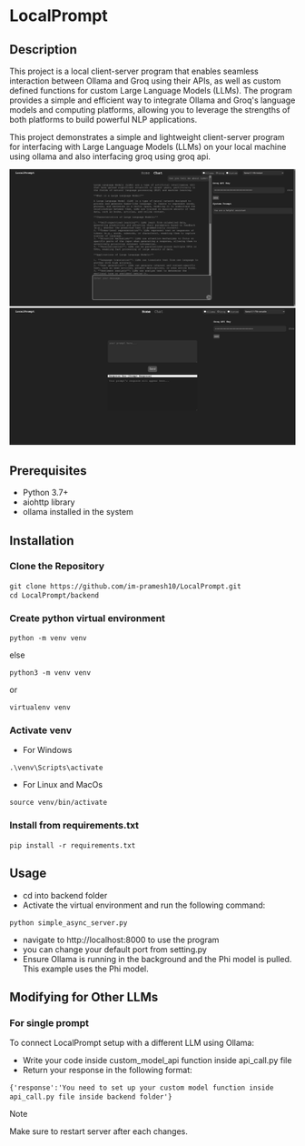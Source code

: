 # LocalPrompt

## Description
This project is a local client-server program that enables seamless interaction between Ollama and Groq using their APIs, as well as custom defined functions for custom Large Language Models (LLMs). The program provides a simple and efficient way to integrate Ollama and Groq's language models and computing platforms, allowing you to leverage the strengths of both platforms to build powerful NLP applications.

This project demonstrates a simple and lightweight client-server program for interfacing with Large Language Models (LLMs) on your local machine using ollama and also interfacing groq using groq api.

![LocalPrompt Screenshot 1](readme-images/image2.png)
![LocalPrompt Screenshot 2](readme-images/image1.png)

## Prerequisites

- Python 3.7+
- aiohttp library
- ollama installed in the system

## Installation

### Clone the Repository

```
git clone https://github.com/im-pramesh10/LocalPrompt.git
cd LocalPrompt/backend
```

### Create python virtual environment

```
python -m venv venv
```

else

```
python3 -m venv venv
```

or

```
virtualenv venv
```

### Activate venv

- For Windows

```
.\venv\Scripts\activate
```

- For Linux and MacOs

```
source venv/bin/activate
```

### Install from requirements.txt

```
pip install -r requirements.txt
```

## Usage

- cd into backend folder
- Activate the virtual environment and run the following command:

```
python simple_async_server.py
```

- navigate to http://localhost:8000 to use the program
- you can change your default port from setting.py
- Ensure Ollama is running in the background and the Phi model is pulled. This example uses the Phi model.

## Modifying for Other LLMs
### For single prompt
To connect LocalPrompt setup with a different LLM using Ollama:
- Write your code inside custom_model_api function inside api_call.py file
- Return your response in the following format:

```
{'response':'You need to set up your custom model function inside api_call.py file inside backend folder'}
```

> [!NOTE]
> Make sure to restart server after each changes.
